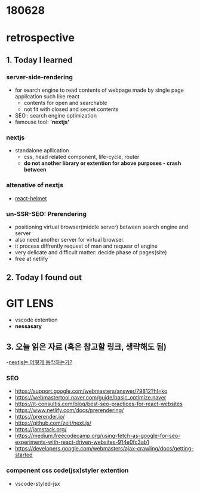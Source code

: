 # 180628
# retrospective

## 1. Today I learned

### server-side-rendering
  - for search engine to read contents of webpage made by single page application such like react
    - contents for open and searchable
    - not fit with closed and secret contents
  - SEO : search engine optimization
  - famouse tool: **'nextjs'**

### nextjs
 - standalone apllication
    - css, head related component, life-cycle, router
    - **do not another library or extention for above purposes - crash between**

### altenative of nextjs
- [react-helmet](https://github.com/nfl/react-helmet)

### un-SSR-SEO: **Prerendering**
- positioning virtual browser(middle server) between search engine and server
- also need another server for virtual browser.
- it process diffrently request of man and requesr of engine 
- very delicate and difficult matter: decide phase of pages(site) 
- free at netlify
`


## 2. Today I found out


# **GIT LENS**
- vscode extention
- **nessasary**


## 3. 오늘 읽은 자료 (혹은 참고할 링크, 생략해도 됨)

-[nextjs는 어떻게 동작하는가?](https://blueshw.github.io/2018/04/15/why-nextjs/)

### SEO
- https://support.google.com/webmasters/answer/79812?hl=ko
- https://webmastertool.naver.com/guide/basic_optimize.naver
- https://it-consultis.com/blog/best-seo-practices-for-react-websites
- https://www.netlify.com/docs/prerendering/
- https://prerender.io/
- https://github.com/zeit/next.js/
- https://jamstack.org/
- https://medium.freecodecamp.org/using-fetch-as-google-for-seo-experiments-with-react-driven-websites-914e0fc3ab1
- https://developers.google.com/webmasters/ajax-crawling/docs/getting-started

### component css code(jsx)styler extention
- vscode-styled-jsx

